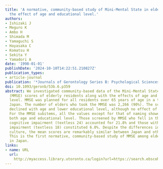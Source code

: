 ```yaml
---
title: 'A normative, community-based study of Mini-Mental State in elderly adults:
  the effect of age and educational level.'
authors:
- Ishizaki J
- Meguro K
- Ambo H
- Shimada M
- Yamaguchi S
- Hayasaka C
- Komatsu H
- Sekita Y
- Yamadori A
date: '1998-01-01'
publishDate: '2024-10-10T14:22:51.210827Z'
publication_types:
- article-journal
publication: '*Journals of Gerontology Series B: Psychological Sciences & Social Sciences*'
doi: 10.1093/geronb/53b.6.p359
abstract: We investigated community-based data of the Mini-Mental State Examination
  (MMSE) scores of elderly residents along with the effects of age and educational
  level. MMSE was planned for all residents over 65 years of age in a town in northern
  Japan. The number of elders who took the MMSE was 2,266 (90%). The score significantly
  declined with age and lower educational level, although no effect of sex was apparent.
  For the MMSE subitems, all the values except for that of naming showed effects of
  both age and educational level. Those screened by MMSE who fell in the range of
  cognitive impairment (textless 24) accounted for 21.8% and those with severe cognitive
  impairment (textless 18) constituted 6.0%. Despite the differences in language and
  culture, the mean scores are remarkably similar between Japan and other countries.
  This is the first normative, community-based study of MMSE among elderly adults
  in Japan.
links:
- name: URL
  url: 
    http://myaccess.library.utoronto.ca/login?url=https://search.ebscohost.com/login.aspx?direct=true&db=cin20&AN=107185568&site=ehost-live
---
```

